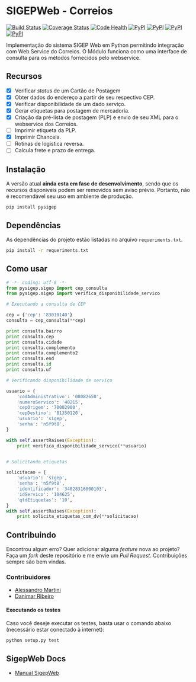 SIGEPWeb - Correios
===================

[![Build Status](https://travis-ci.org/mstuttgart/pysigep.svg?branch=develop)](https://travis-ci.org/mstuttgart/pysigep)
[![Coverage Status](https://coveralls.io/repos/github/mstuttgart/pysigep/badge.svg?branch=develop)](https://coveralls.io/github/mstuttgart/pysigep?branch=develop)
[![Code Health](https://landscape.io/github/mstuttgart/pysigep/develop/landscape.svg?style=flat)](https://landscape.io/github/mstuttgart/pysigep/develop)
[![PyPI](https://img.shields.io/pypi/status/pysigep.svg?maxAge=2592000)]()
[![PyPI](https://img.shields.io/pypi/v/pysigep.svg?maxAge=2592000)](https://pypi.python.org/pypi/pysigep)
[![PyPI](https://img.shields.io/pypi/pyversions/pysigep.svg?maxAge=2592000)]()
[![PyPI](https://img.shields.io/pypi/l/pysigep.svg)](https://github.com/mstuttgart/pysigep/blob/develop/LICENSE)

Implementação do sistema SIGEP Web em Python permitindo integração com Web Service do Correios. O Módulo funciona como uma interface de consulta para os métodos fornecidos pelo webservice.

## Recursos

- [x] Verificar *status* de um Cartão de Postagem
- [x] Obter dados do endereço a partir de seu respectivo CEP.
- [x] Verificar disponibilidade de um dado serviço.  
- [x] Gerar etiquetas para postagem de mercadoria.
- [x] Criação da pré-lista de postagem (PLP) e envio de seu XML para o webservice dos Correios.
- [ ] Imprimir etiqueta da PLP.
- [x] Imprimir Chancela.
- [ ] Rotinas de logística reversa.
- [ ] Calcula frete e prazo de entrega.

## Instalação

A versão atual **ainda esta em fase de desenvolvimento**, sendo que os recursos disponiveis podem ser removidos sem aviso prévio. Portanto, não é recomendável seu uso em ambiente de produção.

```
pip install pysigep
```

## Dependências

As dependências do projeto estão listadas no arquivo `requeriments.txt`.

```bash
pip install -r requeriments.txt
```

## Como usar

```python
# -*- coding: utf-8 -*-
from pysigep.sigep import cep_consulta
from pysigep.sigep import verifica_disponibilidade_servico

# Executando a consulta de CEP

cep = {'cep': '83010140'}
consulta = cep_consulta(**cep)

print consulta.bairro
print consulta.cep
print consulta.cidade
print consulta.complemento
print consulta.complemento2
print consulta.end
print consulta.id
print consulta.uf

# Verificando disponibilidade de serviço

usuario = {
    'codAdministrativo': '08082650',
    'numeroServico': '40215',
    'cepOrigem': '70002900',
    'cepDestino': '81350120',
    'usuario': 'sigep',
    'senha': 'n5f9t8',
}

with self.assertRaises(Exception):
    print verifica_disponibilidade_servico(**usuario)


# Solicitando etiquetas

solicitacao = {
    'usuario': 'sigep',
    'senha': 'n5f9t8',
    'identificador': '34028316000103',
    'idServico': '104625',
    'qtdEtiquetas': '10',
}
with self.assertRaises(Exception):
    print solicita_etiquetas_com_dv(**solicitacao)

```

## Contribuindo
Encontrou algum erro? Quer adicionar alguma *feature* nova ao projeto? Faça um *fork* deste repositório e me envie um *Pull Request*. Contribuições sempre são bem vindas.

### Contribuidores
* [Alessandro Martini](https://github.com/martini97)
* [Danimar Ribeiro](https://github.com/danimaribeiro)

#### Executando os testes
Caso você deseje executar os testes, basta usar o comando abaixo (necessário estar conectado à internet):

```bash
python setup.py test
```

## SigepWeb Docs
* [Manual SigepWeb](http://www.corporativo.correios.com.br/encomendas/sigepweb/doc/Manual_de_Implementacao_do_Web_Service_SIGEPWEB_Logistica_Reversa.pdf)
